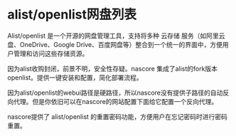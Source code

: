 # alist/openlist网盘列表

Alist/openlist 是一个开源的网盘管理工具，支持将多种 云存储 服务（如阿里云盘、OneDrive、Google Drive、百度网盘等）整合到一个统一的界面中，方便用户管理和访问这些存储资源。

因为alist收购封闭，前景不明，安全性存疑。nascore 集成了alist的fork版本openlist。提供一键安装和配置，简化部署流程。

因为alist/openlist的webui路径是硬路径，所以nascore没有提供子路径的自动反向代理。但是你依旧可以在nascore的网站配置下面给它配置一个反向代理。

nascore提供了 alist/openlist 的重置密码功能，方便用户在忘记密码时进行密码重置。
